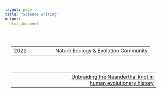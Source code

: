 ```yaml
---
layout: page
title: "Science writing"
output: 
  html_document
  
---
```


<table style="padding:20px">
  <tr>
    <td>2022</td>
 <td style="width:70%" align ="right">Nature Ecology & Evolution Community</td>
  </tr>
</table>

<table style="padding:20px">
  <tr>
    <td> </td>
 <td style="width:70%" align ="right"><a href="https://ecoevocommunity.nature.com/posts/unbraiding-the-neanderthal-knot-in-human-evolutionary-history">Unbraiding the Neanderthal knot in human evolutionary history</a></td>
  </tr>
</table>

